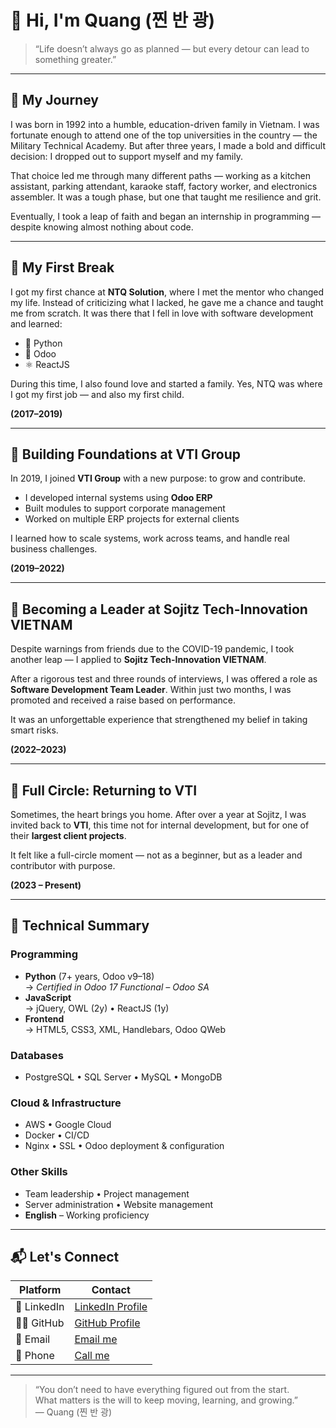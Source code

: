 # 👋 Hi, I'm Quang (찐 반 광)

> “Life doesn’t always go as planned — but every detour can lead to something greater.”

---

## 🧭 My Journey

I was born in 1992 into a humble, education-driven family in Vietnam. I was fortunate enough to attend one of the top universities in the country — the Military Technical Academy. But after three years, I made a bold and difficult decision: I dropped out to support myself and my family.

That choice led me through many different paths — working as a kitchen assistant, parking attendant, karaoke staff, factory worker, and electronics assembler. It was a tough phase, but one that taught me resilience and grit.

Eventually, I took a leap of faith and began an internship in programming — despite knowing almost nothing about code.

---

## 🚀 My First Break

I got my first chance at **NTQ Solution**, where I met the mentor who changed my life. Instead of criticizing what I lacked, he gave me a chance and taught me from scratch. It was there that I fell in love with software development and learned:

- 🐍 Python  
- 🧩 Odoo  
- ⚛️ ReactJS  

During this time, I also found love and started a family. Yes, NTQ was where I got my first job — and also my first child.

**(2017–2019)**

---

## 🧱 Building Foundations at VTI Group

In 2019, I joined **VTI Group** with a new purpose: to grow and contribute.

- I developed internal systems using **Odoo ERP**
- Built modules to support corporate management
- Worked on multiple ERP projects for external clients

I learned how to scale systems, work across teams, and handle real business challenges.

**(2019–2022)**

---

## 💼 Becoming a Leader at Sojitz Tech-Innovation VIETNAM

Despite warnings from friends due to the COVID-19 pandemic, I took another leap — I applied to **Sojitz Tech-Innovation VIETNAM**.

After a rigorous test and three rounds of interviews, I was offered a role as **Software Development Team Leader**. Within just two months, I was promoted and received a raise based on performance.

It was an unforgettable experience that strengthened my belief in taking smart risks.

**(2022–2023)**

---

## 🔄 Full Circle: Returning to VTI

Sometimes, the heart brings you home. After over a year at Sojitz, I was invited back to **VTI**, this time not for internal development, but for one of their **largest client projects**.

It felt like a full-circle moment — not as a beginner, but as a leader and contributor with purpose.

**(2023 – Present)**

---

## 🧠 Technical Summary

### Programming
- **Python** (7+ years, Odoo v9–18)  
  → *Certified in Odoo 17 Functional – Odoo SA*
- **JavaScript**  
  → jQuery, OWL (2y) • ReactJS (1y)
- **Frontend**  
  → HTML5, CSS3, XML, Handlebars, Odoo QWeb

### Databases
- PostgreSQL • SQL Server • MySQL • MongoDB

### Cloud & Infrastructure
- AWS • Google Cloud  
- Docker • CI/CD  
- Nginx • SSL • Odoo deployment & configuration

### Other Skills
- Team leadership • Project management  
- Server administration • Website management  
- **English** – Working proficiency

---

## 📬 Let's Connect

| Platform     | Contact                                                                 |
|--------------|-------------------------------------------------------------------------|
| 📇 LinkedIn  | [LinkedIn Profile](https://www.linkedin.com/in/quang-tri%CC%A3nh-v%C4%83n-7012b6115/) |
| 🧑‍💻 GitHub   | [GitHub Profile](https://github.com/quodoo)                                          |
| 📧 Email     | [Email me](mailto:trinhvanquangf1@gmail.com)                         |
| 📱 Phone     | [Call me](tel:+84972421977)                                                    |

---

> “You don’t need to have everything figured out from the start.  
> What matters is the will to keep moving, learning, and growing.”  
> — Quang (찐 반 광)
